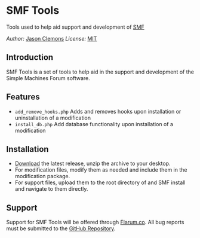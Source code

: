 # SMF Tools

Tools used to help aid support and development of [SMF](http://www.simplemachines.org)

_Author:_ [Jason Clemons](https://jasonclemons.me)
_License:_ [MIT](https://github.com/forum/smf-tools/blob/master/LICENSE)


## Introduction

SMF Tools is a set of tools to help aid in the support and development of the Simple Machines Forum software.


## Features

* `add_remove_hooks.php` Adds and removes hooks upon installation or uninstallation of a modification
* `install_db.php` Add database functionality upon installation of a modification


## Installation

* [Download](https://github.com/forum/smf-tools/releases/latest) the latest release, unzip the archive to your desktop.
* For modification files, modify them as needed and include them in the modification package.
* For support files, upload them to the root directory of and SMF install and navigate to them directly.


## Support

Support for SMF Tools will be offered through [Flarum.co](http://flarum.co). All bug reports must be submitted to the [GitHub Repository](https://github.com/forum/smf-tools/issues).
